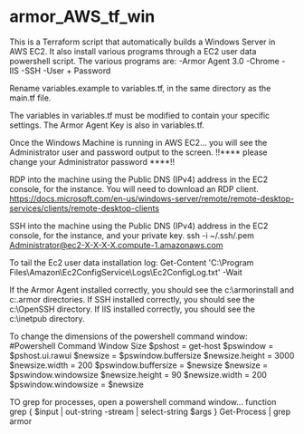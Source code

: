 # armor_AWS_tf_win
This is a Terraform script that automatically builds a Windows Server in AWS EC2.
It also install various programs through a EC2 user data powershell script.
The various programs are:
-Armor Agent 3.0
-Chrome
-IIS
-SSH 
-User + Password

Rename variables.example to variables.tf, in the same directory as the main.tf file.

The variables in variables.tf must be modified to contain your specific settings.
The Armor Agent Key is also in variables.tf.

Once the Windows Machine is running in AWS EC2... you will see the Administrator user and password output to the screen.
!!**** please change your Administrator password ****!!

RDP into the machine using the Public DNS (IPv4) address in the EC2 console, for the instance. You will need to download an RDP client.
https://docs.microsoft.com/en-us/windows-server/remote/remote-desktop-services/clients/remote-desktop-clients

SSH into the machine using the Public DNS (IPv4) address in the EC2 console, for the instance, and your private key.
ssh -i ~/.ssh/<key name>.pem Administrator@ec2-X-X-X-X.compute-1.amazonaws.com
  
To tail the Ec2 user data installation log:
Get-Content 'C:\Program Files\Amazon\Ec2ConfigService\Logs\Ec2ConfigLog.txt' -Wait

If the Armor Agent installed correctly, you should see the c:\armorinstall and c:\.armor directories.
If SSH installed correctly, you should see the c:\OpenSSH directory.
If IIS installed correctly, you should see the c:\inetpub directory.

To change the dimensions of the powershell command window:
#Powershell Command Window Size
$pshost = get-host
$pswindow = $pshost.ui.rawui
$newsize = $pswindow.buffersize
$newsize.height = 3000
$newsize.width = 200
$pswindow.buffersize = $newsize
$newsize = $pswindow.windowsize
$newsize.height = 90
$newsize.width = 200
$pswindow.windowsize = $newsize

TO grep for processes, open a powershell command window...
function grep {
  $input | out-string -stream | select-string $args
}
Get-Process | grep armor




